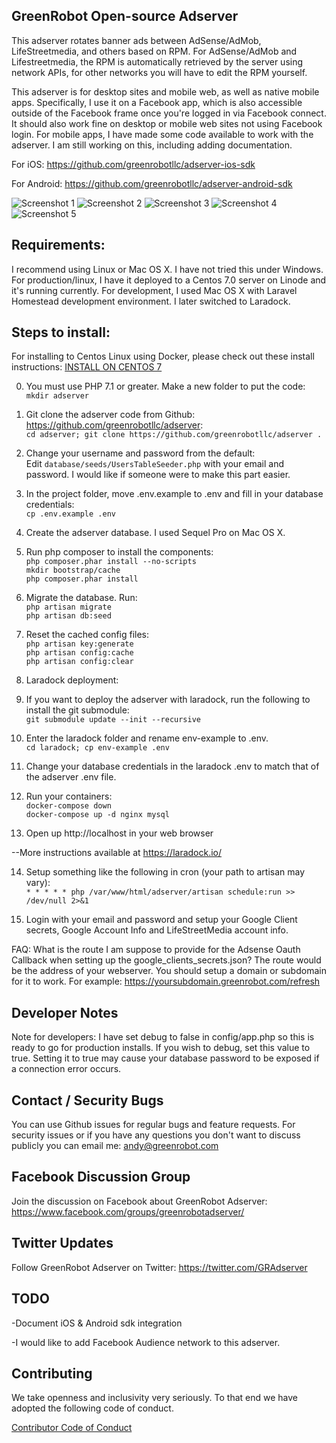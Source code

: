 ## GreenRobot Open-source Adserver
This adserver rotates banner ads between AdSense/AdMob, LifeStreetmedia, and others based on RPM. For AdSense/AdMob and Lifestreetmedia, the RPM is automatically retrieved by the server using network APIs, for other networks you will have to edit the RPM yourself.

This adserver is for desktop sites and mobile web, as well as native mobile apps.  Specifically, I use it on a Facebook app, which is also accessible outside of the Facebook frame once you're logged in via Facebook connect.  It should also work fine on desktop or mobile web sites not using Facebook login.  For mobile apps, I have made some code available to work with the adserver. I am still working on this, including adding documentation.

For iOS: https://github.com/greenrobotllc/adserver-ios-sdk

For Android: https://github.com/greenrobotllc/adserver-android-sdk

![Screenshot 1](https://raw.githubusercontent.com/greenrobotllc/adserver/master/sampleimages/image1.png)
![Screenshot 2](https://raw.githubusercontent.com/greenrobotllc/adserver/master/sampleimages/image2.png)
![Screenshot 3](https://raw.githubusercontent.com/greenrobotllc/adserver/master/sampleimages/image3.png)
![Screenshot 4](https://raw.githubusercontent.com/greenrobotllc/adserver/master/sampleimages/image4.png)
![Screenshot 5](https://raw.githubusercontent.com/greenrobotllc/adserver/master/sampleimages/image5.png)


## Requirements:
I recommend using Linux or Mac OS X. I have not tried this under Windows. For production/linux, I have it deployed to a Centos 7.0 server on Linode and it's running currently. For development, I used Mac OS X with Laravel Homestead development environment. I later switched to Laradock.

## Steps to install:
For installing to Centos Linux using Docker, please check out these install instructions:
[INSTALL ON CENTOS 7](https://github.com/greenrobotllc/adserver/blob/master/INSTALL_CENTOS_7.md)

0. You must use PHP 7.1 or greater.
Make a new folder to put the code:  
`mkdir adserver`

1. Git clone the adserver code from Github: https://github.com/greenrobotllc/adserver:  
`cd adserver; git clone https://github.com/greenrobotllc/adserver .`

2. Change your username and password from the default:  
Edit `database/seeds/UsersTableSeeder.php` with your email and password. I would like if someone were to make this part easier.

3. In the project folder, move .env.example to .env and fill in your database credentials:  
`cp .env.example .env`  

4. Create the adserver database. I used Sequel Pro on Mac OS X.

5. Run php composer to install the components:  
`php composer.phar install --no-scripts`  
`mkdir bootstrap/cache`  
`php composer.phar install`  

6. Migrate the database. Run:  
`php artisan migrate`  
`php artisan db:seed`  


7. Reset the cached config files:  
`php artisan key:generate`  
`php artisan config:cache`  
`php artisan config:clear`  

8. Laradock deployment:  
9. If you want to deploy the adserver with laradock, run the following to install the git submodule:  
`git submodule update --init --recursive`  

10. Enter the laradock folder and rename env-example to .env.  
`cd laradock; cp env-example .env`  

11. Change your database credentials in the laradock .env to match that of the adserver .env file.

12. Run your containers:  
`docker-compose down`  
`docker-compose up -d nginx mysql`  

13. Open up http://localhost in your web browser

--More instructions available at https://laradock.io/


14. Setup something like the following in cron (your path to artisan may vary):  
`* * * * * php /var/www/html/adserver/artisan schedule:run >> /dev/null 2>&1`


15. Login with your email and password and setup your Google Client secrets, Google Account Info and LifeStreetMedia account info.


FAQ:
What is the route I am suppose to provide for the Adsense Oauth Callback when setting up the google_clients_secrets.json? The route would be the address of your webserver. You should setup a domain or subdomain for it to work. For example: https://yoursubdomain.greenrobot.com/refresh


## Developer Notes
Note for developers: I have set debug to false in config/app.php so this is ready to go for production installs. If you wish to debug, set this value to true. Setting it to true may cause your database password to be exposed if a connection error occurs.

## Contact / Security Bugs
You can use Github issues for regular bugs and feature requests. For security issues or if you have any questions you don't want to discuss publicly you can email me: andy@greenrobot.com

## Facebook Discussion Group
Join the discussion on Facebook about GreenRobot Adserver: https://www.facebook.com/groups/greenrobotadserver/

## Twitter Updates
Follow GreenRobot Adserver on Twitter: https://twitter.com/GRAdserver


## TODO
-Document iOS & Android sdk integration

-I would like to add Facebook Audience network to this adserver.

## Contributing

We take openness and inclusivity very seriously. To that end we have adopted the following code of conduct.

[Contributor Code of Conduct](CODE_OF_CONDUCT.md)

